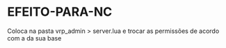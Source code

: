# EFEITO-PARA-NC


Coloca na pasta vrp_admin > server.lua e trocar as permissões de acordo com a da sua base
